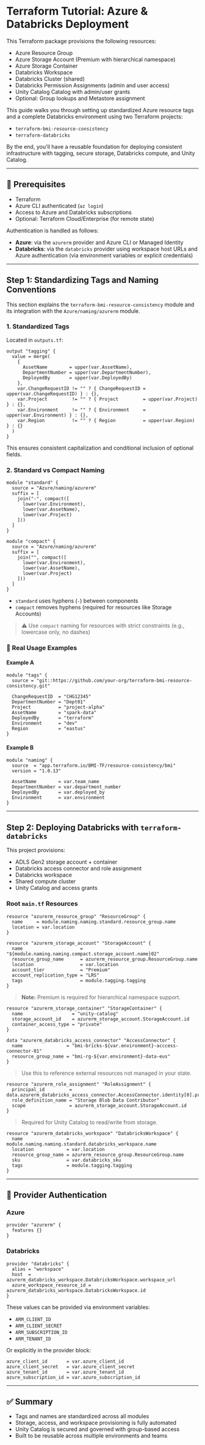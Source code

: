 # Terraform Tutorial: Azure & Databricks Deployment

This Terraform package provisions the following resources:

- Azure Resource Group  
- Azure Storage Account (Premium with hierarchical namespace)  
- Azure Storage Container  
- Databricks Workspace  
- Databricks Cluster (shared)  
- Databricks Permission Assignments (admin and user access)  
- Unity Catalog Catalog with admin/user grants  
- Optional: Group lookups and Metastore assignment  

This guide walks you through setting up standardized Azure resource tags and a complete Databricks environment using two Terraform projects:

- `terraform-bmi-resource-consistency`
- `terraform-databricks`

By the end, you'll have a reusable foundation for deploying consistent infrastructure with tagging, secure storage, Databricks compute, and Unity Catalog.

---

## 🚀 Prerequisites

- Terraform
- Azure CLI authenticated (`az login`)  
- Access to Azure and Databricks subscriptions  
- Optional: Terraform Cloud/Enterprise (for remote state)

Authentication is handled as follows:

- **Azure**: via the `azurerm` provider and Azure CLI or Managed Identity  
- **Databricks**: via the `databricks` provider using workspace host URLs and Azure authentication (via environment variables or explicit credentials)

---

## Step 1: Standardizing Tags and Naming Conventions

This section explains the `terraform-bmi-resource-consistency` module and its integration with the `Azure/naming/azurerm` module.

### 1. Standardized Tags

Located in `outputs.tf`:

```hcl
output "tagging" {
  value = merge(
    {
      AssetName        = upper(var.AssetName),
      DepartmentNumber = upper(var.DepartmentNumber),
      DeployedBy       = upper(var.DeployedBy)
    },
    var.ChangeRequestID != "" ? { ChangeRequestID = upper(var.ChangeRequestID) } : {},
    var.Project         != "" ? { Project         = upper(var.Project) } : {},
    var.Environment     != "" ? { Environment     = upper(var.Environment) } : {},
    var.Region          != "" ? { Region          = upper(var.Region) } : {}
  )
}
```

This ensures consistent capitalization and conditional inclusion of optional fields.

### 2. Standard vs Compact Naming

```hcl
module "standard" {
  source = "Azure/naming/azurerm"
  suffix = [
    join("-", compact([
      lower(var.Environment),
      lower(var.AssetName),
      lower(var.Project)
    ]))
  ]
}

module "compact" {
  source = "Azure/naming/azurerm"
  suffix = [
    join("", compact([
      lower(var.Environment),
      lower(var.AssetName),
      lower(var.Project)
    ]))
  ]
}
```

- `standard` uses hyphens (`-`) between components  
- `compact` removes hyphens (required for resources like Storage Accounts)

> ⚠️ Use `compact` naming for resources with strict constraints (e.g., lowercase only, no dashes)

### 🧩 Real Usage Examples

#### Example A

```hcl
module "tags" {
  source = "git::https://github.com/your-org/terraform-bmi-resource-consistency.git"

  ChangeRequestID  = "CHG12345"
  DepartmentNumber = "Dept01"
  Project          = "project-alpha"
  AssetName        = "spark-data"
  DeployedBy       = "terraform"
  Environment      = "dev"
  Region           = "eastus"
}
```

#### Example B

```hcl
module "naming" {
  source  = "app.terraform.io/BMI-TF/resource-consistency/bmi"
  version = "1.0.13"

  AssetName        = var.team_name
  DepartmentNumber = var.department_number
  DeployedBy       = var.deployed_by
  Environment      = var.environment
}
```

---

## Step 2: Deploying Databricks with `terraform-databricks`

This project provisions:

- ADLS Gen2 storage account + container  
- Databricks access connector and role assignment  
- Databricks workspace  
- Shared compute cluster  
- Unity Catalog and access grants  

### Root `main.tf` Resources

```hcl
resource "azurerm_resource_group" "ResourceGroup" {
  name     = module.naming.naming.standard.resource_group.name
  location = var.location
}
```

```hcl
resource "azurerm_storage_account" "StorageAccount" {
  name                     = "${module.naming.naming.compact.storage_account.name}02"
  resource_group_name      = azurerm_resource_group.ResourceGroup.name
  location                 = var.location
  account_tier             = "Premium"
  account_replication_type = "LRS"
  tags                     = module.tagging.tagging
}
```

> **Note:** Premium is required for hierarchical namespace support.

```hcl
resource "azurerm_storage_container" "StorageContainer" {
  name                  = "unity-catalog"
  storage_account_id    = azurerm_storage_account.StorageAccount.id
  container_access_type = "private"
}
```

```hcl
data "azurerm_databricks_access_connector" "AccessConnector" {
  name                = "bmi-bricks-${var.environment}-acccess-connector-01"
  resource_group_name = "bmi-rg-${var.environment}-data-eus"
}
```

> Use this to reference external resources not managed in your state.

```hcl
resource "azurerm_role_assignment" "RoleAssignment" {
  principal_id         = data.azurerm_databricks_access_connector.AccessConnector.identity[0].principal_id
  role_definition_name = "Storage Blob Data Contributor"
  scope                = azurerm_storage_account.StorageAccount.id
}
```

> Required for Unity Catalog to read/write from storage.

```hcl
resource "azurerm_databricks_workspace" "DatabricksWorkspace" {
  name                = module.naming.naming.standard.databricks_workspace.name
  location            = var.location
  resource_group_name = azurerm_resource_group.ResourceGroup.name
  sku                 = var.databricks_sku
  tags                = module.tagging.tagging
}
```

---

## 🔐 Provider Authentication

### Azure

```hcl
provider "azurerm" {
  features {}
}
```

### Databricks

```hcl
provider "databricks" {
  alias = "workspace"
  host  = azurerm_databricks_workspace.DatabricksWorkspace.workspace_url
  azure_workspace_resource_id = azurerm_databricks_workspace.DatabricksWorkspace.id
}
```

These values can be provided via environment variables:

- `ARM_CLIENT_ID`  
- `ARM_CLIENT_SECRET`  
- `ARM_SUBSCRIPTION_ID`  
- `ARM_TENANT_ID`  

Or explicitly in the provider block:

```hcl
azure_client_id       = var.azure_client_id
azure_client_secret   = var.azure_client_secret
azure_tenant_id       = var.azure_tenant_id
azure_subscription_id = var.azure_subscription_id
```

---

## ✅ Summary

- Tags and names are standardized across all modules  
- Storage, access, and workspace provisioning is fully automated  
- Unity Catalog is secured and governed with group-based access  
- Built to be reusable across multiple environments and teams  
